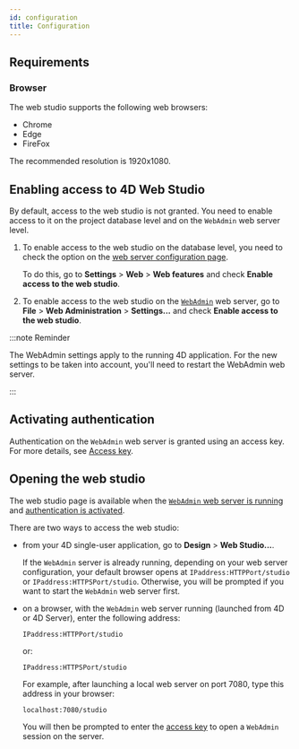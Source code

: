 ```yaml
---
id: configuration
title: Configuration
---
```

## Requirements

### Browser 

The web studio supports the following web browsers:

- Chrome
- Edge
- FireFox

The recommended resolution is 1920x1080.
## Enabling access to 4D Web Studio

By default, access to the web studio is not granted. You need to enable access to it on the project database level and on the `WebAdmin` web server level.

1. To enable access to the web studio on the database level, you need to check the option on the [web server configuration page](../WebServer/webServerAdmin.md#enable-access-to-the-web-studio). 

	To do this, go to **Settings** > **Web** > **Web features** and check **Enable access to the web studio**.

2.  To enable access to the web studio on the [`WebAdmin`](../Admin/webAdmin.md) web server, go to **File** > **Web Administration** > **Settings...** and check **Enable access to the web studio**.

:::note Reminder

The WebAdmin settings apply to the running 4D application. For the new settings to be taken into account, you'll need to restart the WebAdmin web server. 

:::


## Activating authentication

Authentication on the `WebAdmin` web server is granted using an access key. For more details, see [Access key](../Admin/webAdmin.md#access-key).

## Opening the web studio

The web studio page is available when the [`WebAdmin` web server is running](../Admin/webAdmin.md#starting-the-webadmin-web-server) and [authentication is activated](#activating-authentication). 

There are two ways to access the web studio:

*	from your 4D single-user application, go to **Design** > **Web Studio...**. 
 
 	If the `WebAdmin` server is already running, depending on your web server configuration, your default browser opens at `IPaddress:HTTPPort/studio` or `IPaddress:HTTPSPort/studio`. Otherwise, you will be prompted if you want to start the `WebAdmin` web server first.

*	on a browser, with the `WebAdmin` web server running (launched from 4D or 4D Server), enter the following address:
 	
		IPaddress:HTTPPort/studio
		
	or:
	
		IPaddress:HTTPSPort/studio

	For example, after launching a local web server on port 7080, type this address in your browser: 

		localhost:7080/studio

	You will then be prompted to enter the [access key](../Admin/webAdmin.md#access-key) to open a `WebAdmin` session on the server.

